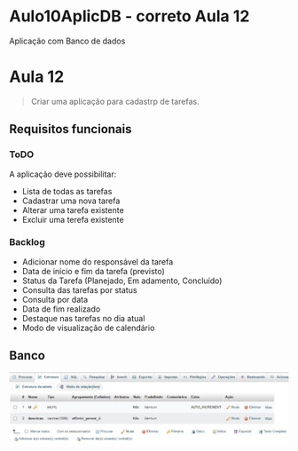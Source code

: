 # Aulo10AplicDB - correto Aula 12
 Aplicação com Banco de dados

 # Aula 12
 > Criar uma aplicação para cadastrp de tarefas.
 
 ## Requisitos funcionais
 ### ToDO
 A aplicação deve possibilitar:
 - Lista de todas as tarefas
 - Cadastrar uma nova tarefa
 - Alterar uma tarefa existente
 - Excluir uma terefa existente

### Backlog
- Adicionar nome do responsável da tarefa
- Data de início e fim da tarefa (previsto)
- Status da Tarefa (Planejado, Em adamento, Concluído)
- Consulta das tarefas por status
- Consulta por data
- Data de fim realizado
- Destaque nas tarefas no dia atual
- Modo de visualização de calendário

## Banco
![](t_tarefas.jpg)